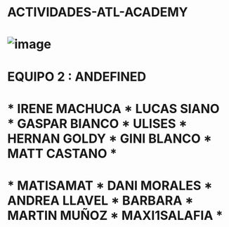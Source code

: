 #                                  ACTIVIDADES-ATL-ACADEMY

#    ![image](https://github.com/HernanGoldy/actividades-atl-academy/assets/112596102/e2204bfa-f86f-4f9b-af16-34feac7c2bfd)
    
#    EQUIPO 2 : ANDEFINED  

#  * IRENE MACHUCA  * LUCAS SIANO  *  GASPAR BIANCO  *  ULISES  *  HERNAN GOLDY   *  GINI BLANCO  *  MATT CASTANO * 
#  * MATISAMAT  *  DANI MORALES   *    ANDREA LLAVEL  *     BARBARA  *  MARTIN MUÑOZ    *  MAXI1SALAFIA  * 
